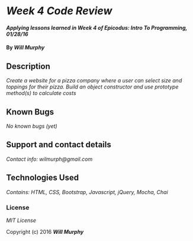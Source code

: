 # _Week 4 Code Review_

#### _Applying lessons learned in Week 4 of Epicodus: Intro To Programming, 01/28/16_

#### By _**Will Murphy**_

## Description

_Create a website for a pizza company where a user can select size and toppings for their pizza. Build an object constructor and use prototype method(s) to calculate costs_

## Known Bugs

_No known bugs (yet)_

## Support and contact details

_Contact info: wilmurph@gmail.com_

## Technologies Used

_Contains: HTML, CSS, Bootstrap, Javascript, jQuery, Mocha, Chai_

### License

*MIT License*

Copyright (c) 2016 **_Will Murphy_**
